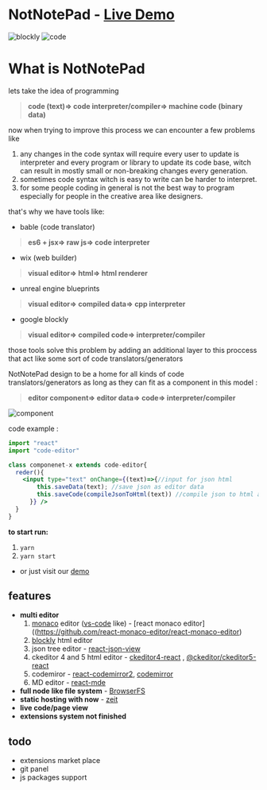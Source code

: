 # NotNotePad - [Live Demo](https://notnotepad.now.sh/)

![blockly](https://i.imgur.com/R8JeW47.jpg)
![code](https://i.imgur.com/zGOSyjw.jpg)

# What is NotNotePad
lets take the idea of programming
  
> **code (text)=> code interpreter/compiler=> machine code (binary data)**

 now when trying to improve this process we can encounter a few problems like

1. any changes in the code syntax will require every user to update is interpreter and every program or library to update its code base, witch can result in mostly small or non-breaking changes every generation.
2. sometimes code syntax witch is easy to write can be harder to interpret.
3. for some people coding in general is not the best way to program especially for people in the creative area like designers.   

that's why we have tools like:
  - bable (code translator)
>    **es6 + jsx=> raw js=> code interpreter**

  - wix (web builder)
>    **visual editor=> html=> html renderer**

  - unreal engine blueprints
>    **visual editor=> compiled data=> cpp interpreter**
   
  - google blockly
>    **visual editor=> compiled code=> interpreter/compiler**
   
those tools solve this problem by adding an additional layer to this proccess that act like some sort of code translators/generators

NotNotePad design to be a home for all kinds of code translators/generators as long as they can fit as a component in this model :

>    **editor component=> editor data=> code=> interpreter/compiler**

![component](https://svgur.com/i/H97.svg)
    
code example :
```jsx
import "react"
import "code-editor"

class componenet-x extends code-editor{
  reder(){
    <input type="text" onChange={(text)=>{//input for json html
        this.saveData(text); //save json as editor data
        this.saveCode(compileJsonToHtml(text)) //compile json to html and save code
      }} />
  }
}
```


**to start run:**

1. `yarn`
2. `yarn start`
- or just visit our [demo](https://notnotepad.now.sh/)

## features

- **multi editor**
  1.  [monaco](https://github.com/microsoft/monaco-editor) editor ([vs-code](https://github.com/microsoft/vscode) like) - [react monaco editor]((https://github.com/react-monaco-editor/react-monaco-editor)
  2.  [blockly](https://github.com/google/blockly) html editor
  3.  json tree editor - [react-json-view](https://github.com/mac-s-g/react-json-view)
  4.  ckeditor 4 and 5 html editor - [ckeditor4-react](https://github.com/ckeditor/ckeditor4-react) , [@ckeditor/ckeditor5-react](https://github.com/ckeditor/ckeditor5-react)
  5.  codemiror - [react-codemirror2](https://github.com/scniro/react-codemirror2), [codemirror](https://codemirror.net/)
  6.  MD editor - [react-mde](https://github.com/andrerpena/react-mde)
- **full node like file system** - [BrowserFS](https://github.com/jvilk/BrowserFS)
- **static hosting with now** - [zeit](https://zeit.co/home)
- **live code/page view**
- **extensions system not finished**

## todo

- extensions market place
- git panel
- js packages support
